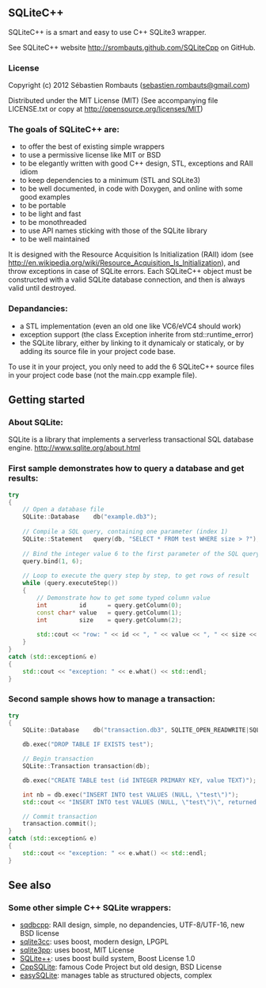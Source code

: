 SQLiteC++
---------

SQLiteC++ is a smart and easy to use C++ SQLite3 wrapper.

See SQLiteC++ website http://srombauts.github.com/SQLiteCpp on GitHub.

### License

Copyright (c) 2012 Sébastien Rombauts (sebastien.rombauts@gmail.com)

Distributed under the MIT License (MIT) (See accompanying file LICENSE.txt
or copy at http://opensource.org/licenses/MIT)

### The goals of SQLiteC++ are:

- to offer the best of existing simple wrappers
- to use a permissive license like MIT or BSD
- to be elegantly written with good C++ design, STL, exceptions and RAII idiom
- to keep dependencies to a minimum (STL and SQLite3)
- to be well documented, in code with Doxygen, and online with some good examples
- to be portable
- to be light and fast
- to be monothreaded
- to use API names sticking with those of the SQLite library
- to be well maintained

It is designed with the Resource Acquisition Is Initialization (RAII) idom
(see http://en.wikipedia.org/wiki/Resource_Acquisition_Is_Initialization),
and throw exceptions in case of SQLite errors.
Each SQLiteC++ object must be constructed with a valid SQLite database connection,
and then is always valid until destroyed.

### Depandancies:

 - a STL implementation (even an old one like VC6/eVC4 should work)
 - exception support (the class Exception inherite from std::runtime_error)
 - the SQLite library, either by linking to it dynamicaly or staticaly,
   or by adding its source file in your project code base.

To use it in your project, you only need to add the 6 SQLiteC++ source files
in your project code base (not the main.cpp example file).

## Getting started
### About SQLite:
SQLite is a library that implements a serverless transactional SQL database engine.
http://www.sqlite.org/about.html

### First sample demonstrates how to query a database and get results: 

```C++
try
{
    // Open a database file
    SQLite::Database    db("example.db3");
    
    // Compile a SQL query, containing one parameter (index 1)
    SQLite::Statement   query(db, "SELECT * FROM test WHERE size > ?");
    
    // Bind the integer value 6 to the first parameter of the SQL query
    query.bind(1, 6);
    
    // Loop to execute the query step by step, to get rows of result
    while (query.executeStep())
    {
        // Demonstrate how to get some typed column value
        int         id      = query.getColumn(0);
        const char* value   = query.getColumn(1);
        int         size    = query.getColumn(2);
        
        std::cout << "row: " << id << ", " << value << ", " << size << std::endl;
    }
}
catch (std::exception& e)
{
    std::cout << "exception: " << e.what() << std::endl;
}
```

### Second sample shows how to manage a transaction:

```C++
try
{
    SQLite::Database    db("transaction.db3", SQLITE_OPEN_READWRITE|SQLITE_OPEN_CREATE);

    db.exec("DROP TABLE IF EXISTS test");

    // Begin transaction
    SQLite::Transaction transaction(db);

    db.exec("CREATE TABLE test (id INTEGER PRIMARY KEY, value TEXT)");

    int nb = db.exec("INSERT INTO test VALUES (NULL, \"test\")");
    std::cout << "INSERT INTO test VALUES (NULL, \"test\")\", returned " << nb << std::endl;

    // Commit transaction
    transaction.commit();
}
catch (std::exception& e)
{
    std::cout << "exception: " << e.what() << std::endl;
}
```

## See also
### Some other simple C++ SQLite wrappers:

 - [sqdbcpp](http://code.google.com/p/sqdbcpp/): RAII design, simple, no depandencies, UTF-8/UTF-16, new BSD license
 - [sqlite3cc](http://ed.am/dev/sqlite3cc): uses boost, modern design, LPGPL
 - [sqlite3pp](http://code.google.com/p/sqlite3pp/): uses boost, MIT License 
 - [SQLite++](http://sqlitepp.berlios.de/): uses boost build system, Boost License 1.0 
 - [CppSQLite](http://www.codeproject.com/Articles/6343/CppSQLite-C-Wrapper-for-SQLite/): famous Code Project but old design, BSD License 
 - [easySQLite](http://code.google.com/p/easysqlite/): manages table as structured objects, complex 
